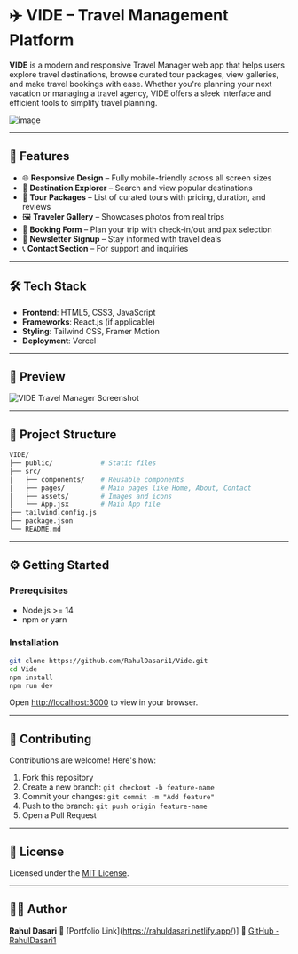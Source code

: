 # ✈️ VIDE – Travel Management Platform

**VIDE** is a modern and responsive Travel Manager web app that helps users explore travel destinations, browse curated tour packages, view galleries, and make travel bookings with ease. Whether you're planning your next vacation or managing a travel agency, VIDE offers a sleek interface and efficient tools to simplify travel planning.

![image](https://github.com/user-attachments/assets/35adcb18-7109-442e-85ce-fc060f04d339)

---

## 🚀 Features

- 🌐 **Responsive Design** – Fully mobile-friendly across all screen sizes
- 🧭 **Destination Explorer** – Search and view popular destinations
- 🎒 **Tour Packages** – List of curated tours with pricing, duration, and reviews
- 🖼️ **Traveler Gallery** – Showcases photos from real trips
- 📅 **Booking Form** – Plan your trip with check-in/out and pax selection
- 📧 **Newsletter Signup** – Stay informed with travel deals
- 📞 **Contact Section** – For support and inquiries

---

## 🛠 Tech Stack

- **Frontend**: HTML5, CSS3, JavaScript
- **Frameworks**: React.js (if applicable)
- **Styling**: Tailwind CSS, Framer Motion
- **Deployment**: Vercel

---

## 📸 Preview

![VIDE Travel Manager Screenshot](https://vide-omega.vercel.app/preview.jpg) <!-- Add a real image or remove -->

---

## 📂 Project Structure

```bash
VIDE/
├── public/            # Static files
├── src/
│   ├── components/    # Reusable components
│   ├── pages/         # Main pages like Home, About, Contact
│   ├── assets/        # Images and icons
│   └── App.jsx        # Main App file
├── tailwind.config.js
├── package.json
└── README.md
````

---

## ⚙️ Getting Started

### Prerequisites

* Node.js >= 14
* npm or yarn

### Installation

```bash
git clone https://github.com/RahulDasari1/Vide.git
cd Vide
npm install
npm run dev
```

Open [http://localhost:3000](http://localhost:3000) to view in your browser.

---

## 🤝 Contributing

Contributions are welcome! Here's how:

1. Fork this repository
2. Create a new branch: `git checkout -b feature-name`
3. Commit your changes: `git commit -m "Add feature"`
4. Push to the branch: `git push origin feature-name`
5. Open a Pull Request

---

## 📃 License

Licensed under the [MIT License](LICENSE).

---

## 🙋‍♂️ Author

**Rahul Dasari**
📧 \[Portfolio Link](https://rahuldasari.netlify.app/)]
🔗 [GitHub - RahulDasari1](https://github.com/RahulDasari1)
